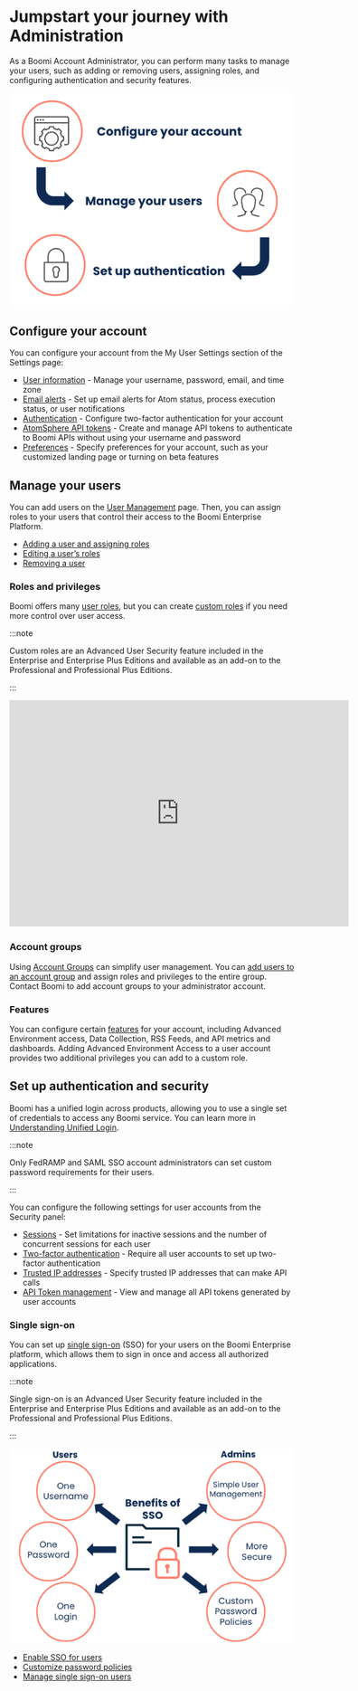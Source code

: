 # Jumpstart your journey with Administration

<head>
  <meta name="guidename" content="Platform"/>
  <meta name="context" content="GUID-501ff353-69f2-48a8-91b1-b7680b1cf819 "/>
</head>

As a Boomi Account Administrator, you can perform many tasks to manage your users, such as adding or removing users, assigning roles, and configuring authentication and security features.

![Flow chart showing the steps to take as an account admin: configure your account, manage your users, and set up authentication](./Images/img-atm-Admin_journey_flow.png)

## Configure your account

You can configure your account from the My User Settings section of the Settings page:

- [User information](./r-atm-User_information_management_6cb11e71-95a5-4257-aaff-66da5a1517ff.md) - Manage your username, password, email, and time zone
- [Email alerts](./c-atm-_Email_alert_management_88a27564-0062-4cd8-9dfb-2226b122b1da.md) - Set up email alerts for Atom status, process execution status, or user notifications
- [Authentication](./t-atm-Setting_up_two-factor_authentication_a7c41d56-e9a9-4200-96eb-d3308520ab68.md) - Configure two-factor authentication for your account
- [AtomSphere API tokens](./int-AtomSphere_API_Tokens_page_6a75a1f6-709c-4b08-b3bd-85fe2ac02e18.md) - Create and manage API tokens to authenticate to Boomi APIs without using your username and password
- [Preferences](./atm-Preferences_8755af68-ec6f-4f6d-8c03-416e654cf479.md) - Specify preferences for your account, such as your customized landing page or turning on beta features

## Manage your users

You can add users on the [User Management](./r-atm-User_management_baf961e2-b480-4fca-a3f5-8262aed6c031.md) page. Then, you can assign roles to your users that control their access to the Boomi Enterprise Platform.

- [Adding a user and assigning roles](./t-atm-Adding_a_user_and_assigning_roles_d68063f7-2dea-4271-8c0c-6084c4c2226f.md)
- [Editing a user’s roles](./t-atm-Editing_a_users_roles_3889df0e-aa10-4cb3-9357-070eebac7de0.md)
- [Removing a user](./t-atm-Removing_a_user_466d45b5-0605-4296-9ce0-b4f3e1b6d89f.md)

### Roles and privileges

Boomi offers many [user roles](./c-atm-User_roles_and_privileges_5a1c8a1a-4d58-4e7d-a6b6-b684a0c6d672.md), but you can create [custom roles](./t-atm-Adding_a_custom_role_de2bd23b-ce3a-4db3-9656-cacab756e76e.md) if you need more control over user access.

:::note

Custom roles are an Advanced User Security feature included in the Enterprise and Enterprise Plus Editions and available as an add-on to the Professional and Professional Plus Editions.

:::

<iframe width="600px" height="400px" src="https://embed.app.guidde.com/playbooks/di4d5uMTE5GxoawWw4sGA9" title="Creating a custom role for user accounts" frameborder="0" referrerpolicy="unsafe-url" allowfullscreen="true" allow="clipboard-write" sandbox="allow-popups allow-popups-to-escape-sandbox allow-scripts allow-forms allow-same-origin allow-presentation"></iframe>

### Account groups

Using [Account Groups](./c-atm-Account_group_management_3997faa4-569c-4092-83ff-b0ff9a3ce161.md) can simplify user management. You can [add users to an account group](./t-atm-Adding_an_account_group_35c1fa9e-473d-4d9e-a50f-057d9b55112d.md) and assign roles and privileges to the entire group. Contact Boomi to add account groups to your administrator account.

### Features

You can configure certain [features](./int-Account_features_page_2f7d9196-e800-4f11-8cf9-9a2a3f06549c.md) for your account, including Advanced Environment access, Data Collection, RSS Feeds, and API metrics and dashboards. Adding Advanced Environment Access to a user account provides two additional privileges you can add to a custom role.

## Set up authentication and security

Boomi has a unified login across products, allowing you to use a single set of credentials to access any Boomi service. You can learn more in [Understanding Unified Login](./atm-Understanding_unified_login.md).

:::note

Only FedRAMP and SAML SSO account administrators can set custom password requirements for their users.

:::

You can configure the following settings for user accounts from the Security panel:

- [Sessions](./c-atm-Session_Security_3e5eb0f0-5606-46c4-a63a-40d3ecc5ec67.md) - Set limitations for inactive sessions and the number of concurrent sessions for each user
- [Two-factor authentication](./t-atm-Setting_up_two-factor_authentication_a7c41d56-e9a9-4200-96eb-d3308520ab68.md) - Require all user accounts to set up two-factor authentication
- [Trusted IP addresses](./int_trusted_ip_addresses_management_38edd736-b192-4196-be4b-d73088731e91.md) - Specify trusted IP addresses that can make API calls
- [API Token management](./int-Tokens_Management_page_32da8ba5-1209-45ae-81a4-5a0ae8bb6392.md) - View and manage all API tokens generated by user accounts

### Single sign-on

You can set up [single sign-on](./c-atm-Single_sign-on_with_SAML_authentication_71c031d5-5912-4255-bb8e-61a129afabc1.md) (SSO) for your users on the Boomi Enterprise platform, which allows them to sign in once and access all authorized applications.

:::note

Single sign-on is an Advanced User Security feature included in the Enterprise and Enterprise Plus Editions and available as an add-on to the Professional and Professional Plus Editions.

:::

![Infographic showing the benefits of using SSO for users, one password, one username, one login, and for administrators, more secure, simple user management, custom password policies](./Images/img-atm-SSO_infographic.png)

- [Enable SSO for users](./c-atm-Implementing_single_sign-on_with_SAML_5768043c-5c27-4e3a-b099-37c50f543de3.md)
- [Customize password policies](./c-atm-Password_Management_a30d9107-34c9-429a-b12e-c5821ce1df8b.mdb)
- [Manage single sign-on users](./c-atm-Single_sign-on_users_120518a2-20d8-48df-aaa1-a9b53b8b3e99.md)

